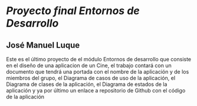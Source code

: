 # ***Proyecto final Entornos de Desarrollo***
## José Manuel Luque

Este es el último proyecto de el módulo Entornos de desarrollo que consiste en el diseño de una aplicacion de un Cine, el trabajo contará con un documento que tendrá una portada con el nombre de la aplicación y de los miembros del grupo, el Diagrama de casos de uso de la aplicación, el Diagrama de clases de la aplicación, el Diagrama de estados de la aplicación y ya por último un enlace a repositorio de Github con el código de la aplicación
